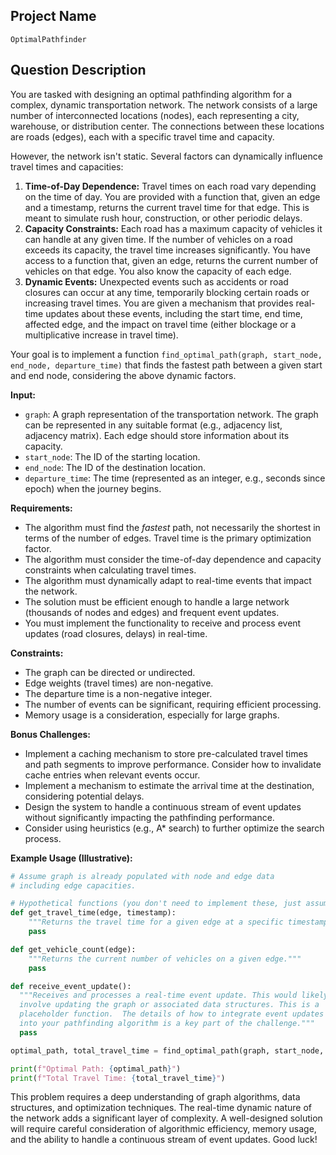 ## Project Name

`OptimalPathfinder`

## Question Description

You are tasked with designing an optimal pathfinding algorithm for a complex, dynamic transportation network. The network consists of a large number of interconnected locations (nodes), each representing a city, warehouse, or distribution center. The connections between these locations are roads (edges), each with a specific travel time and capacity.

However, the network isn't static. Several factors can dynamically influence travel times and capacities:

1.  **Time-of-Day Dependence:** Travel times on each road vary depending on the time of day. You are provided with a function that, given an edge and a timestamp, returns the current travel time for that edge. This is meant to simulate rush hour, construction, or other periodic delays.
2.  **Capacity Constraints:** Each road has a maximum capacity of vehicles it can handle at any given time. If the number of vehicles on a road exceeds its capacity, the travel time increases significantly. You have access to a function that, given an edge, returns the current number of vehicles on that edge. You also know the capacity of each edge.
3.  **Dynamic Events:** Unexpected events such as accidents or road closures can occur at any time, temporarily blocking certain roads or increasing travel times. You are given a mechanism that provides real-time updates about these events, including the start time, end time, affected edge, and the impact on travel time (either blockage or a multiplicative increase in travel time).

Your goal is to implement a function `find_optimal_path(graph, start_node, end_node, departure_time)` that finds the fastest path between a given start and end node, considering the above dynamic factors.

**Input:**

*   `graph`: A graph representation of the transportation network. The graph can be represented in any suitable format (e.g., adjacency list, adjacency matrix). Each edge should store information about its capacity.
*   `start_node`: The ID of the starting location.
*   `end_node`: The ID of the destination location.
*   `departure_time`: The time (represented as an integer, e.g., seconds since epoch) when the journey begins.

**Requirements:**

*   The algorithm must find the *fastest* path, not necessarily the shortest in terms of the number of edges. Travel time is the primary optimization factor.
*   The algorithm must consider the time-of-day dependence and capacity constraints when calculating travel times.
*   The algorithm must dynamically adapt to real-time events that impact the network.
*   The solution must be efficient enough to handle a large network (thousands of nodes and edges) and frequent event updates.
*   You must implement the functionality to receive and process event updates (road closures, delays) in real-time.

**Constraints:**

*   The graph can be directed or undirected.
*   Edge weights (travel times) are non-negative.
*   The departure time is a non-negative integer.
*   The number of events can be significant, requiring efficient processing.
*   Memory usage is a consideration, especially for large graphs.

**Bonus Challenges:**

*   Implement a caching mechanism to store pre-calculated travel times and path segments to improve performance.  Consider how to invalidate cache entries when relevant events occur.
*   Implement a mechanism to estimate the arrival time at the destination, considering potential delays.
*   Design the system to handle a continuous stream of event updates without significantly impacting the pathfinding performance.
*   Consider using heuristics (e.g., A\* search) to further optimize the search process.

**Example Usage (Illustrative):**

```python
# Assume graph is already populated with node and edge data
# including edge capacities.

# Hypothetical functions (you don't need to implement these, just assume they exist for the problem)
def get_travel_time(edge, timestamp):
    """Returns the travel time for a given edge at a specific timestamp."""
    pass

def get_vehicle_count(edge):
    """Returns the current number of vehicles on a given edge."""
    pass

def receive_event_update():
  """Receives and processes a real-time event update. This would likely
  involve updating the graph or associated data structures. This is a 
  placeholder function.  The details of how to integrate event updates 
  into your pathfinding algorithm is a key part of the challenge."""
  pass

optimal_path, total_travel_time = find_optimal_path(graph, start_node, end_node, departure_time)

print(f"Optimal Path: {optimal_path}")
print(f"Total Travel Time: {total_travel_time}")

```

This problem requires a deep understanding of graph algorithms, data structures, and optimization techniques. The real-time dynamic nature of the network adds a significant layer of complexity.  A well-designed solution will require careful consideration of algorithmic efficiency, memory usage, and the ability to handle a continuous stream of event updates. Good luck!
